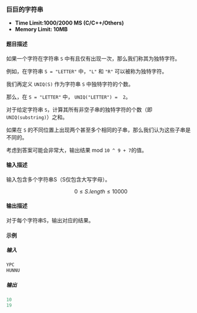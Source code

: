### 巨巨的字符串

- **Time Limit:1000/2000 MS (C/C++/Others)**
- **Memory Limit: 10MB**





#### 题目描述

如果一个字符在字符串 `S` 中有且仅有出现一次，那么我们称其为独特字符。

例如，在字符串 `S = "LETTER"` 中，`"L"` 和 `"R"` 可以被称为独特字符。

我们再定义 `UNIQ(S)` 作为字符串 `S` 中独特字符的个数。

那么，在 `S = "LETTER"` 中， `UNIQ("LETTER") =  2`。

对于给定字符串 `S`，计算其所有非空子串的独特字符的个数（即 `UNIQ(substring)`）之和。

如果在 `S` 的不同位置上出现两个甚至多个相同的子串，那么我们认为这些子串是不同的。

考虑到答案可能会非常大，输出结果 mod `10 ^ 9 + 7`的值。

#### 输入描述

输入包含多个字符串S（S仅包含大写字母）。

$$0\le S.length \le 10000$$

#### 输出描述

对于每个字符串S，输出对应的结果。

#### 示例

##### 输入

```cpp
YPC
HUNNU
```

##### 输出

```CPP
10
19
```

